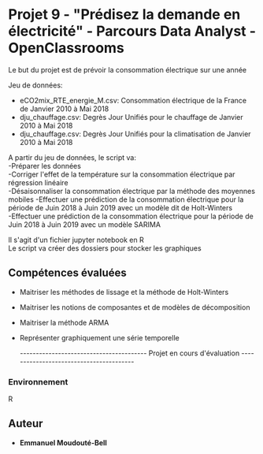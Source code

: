 # Projet 9 - "Prédisez la demande en électricité" - Parcours Data Analyst - OpenClassrooms

Le but du projet est de prévoir la consommation électrique sur une année  

Jeu de données:  
* eCO2mix_RTE_energie_M.csv: Consommation électrique de la France de Janvier 2010 à Mai 2018  
* dju_chauffage.csv: Degrès Jour Unifiés pour le chauffage de Janvier 2010 à Mai 2018  
* dju_chauffage.csv: Degrès Jour Unifiés pour la climatisation de Janvier 2010 à Mai 2018   

A partir du jeu de données, le script va:  
-Préparer les données  
-Corriger l'effet de la température sur la consommation électrique par régression linéaire  
-Désaisonnaliser la consommation électrique par la méthode des moyennes mobiles
-Effectuer une prédiction de la consommation électrique pour la période de Juin 2018 à Juin 2019 avec un modèle dit de Holt-Winters  
-Effectuer une prédiction de la consommation électrique pour la période de Juin 2018 à Juin 2019 avec un modèle SARIMA 


    
Il s'agit d'un fichier jupyter notebook en R  
Le script va créer des dossiers pour stocker les graphiques  

## Compétences évaluées

- Maitriser les méthodes de lissage et la méthode de Holt-Winters
- Maitriser les notions de composantes et de modèles de décomposition
- Maitriser la méthode ARMA
- Représenter graphiquement une série temporelle
  
  ---------------------------------------- Projet en cours d'évaluation ----------------------------------------

### Environnement

R


## Auteur

* **Emmanuel Moudouté-Bell**

